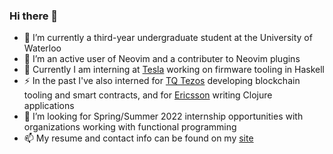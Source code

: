 ### Hi there 👋

- 🌱 I’m currently a third-year undergraduate student at the University of Waterloo
- 🤔 I’m an active user of Neovim and a contributer to Neovim plugins
- 🔭 Currently I am interning at [Tesla](https://www.tesla.com/) working on firmware tooling in Haskell
- ⚡ In the past I've also interned for [TQ Tezos](https://tqtezos.com/) developing blockchain tooling and smart contracts, and for [Ericsson](https://www.ericsson.com/) writing Clojure applications
- 👯 I’m looking for Spring/Summer 2022 internship opportunities with organizations working with functional programming
- 📫 My resume and contact info can be found on my [site](https://simonzeng.com)
